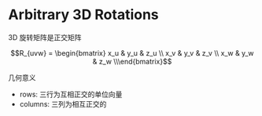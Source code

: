 &emsp;
# Arbitrary 3D Rotations

3D 旋转矩阵是正交矩阵

$$R_{uvw} = \begin{bmatrix} x_u & y_u & z_u \\
x_v & y_v & z_v \\ x_w & y_w & z_w \\\end{bmatrix}$$

几何意义
- rows: 三行为互相正交的单位向量
- columns: 三列为相互正交的